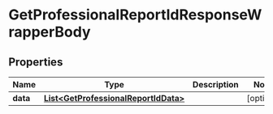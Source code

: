 

# GetProfessionalReportIdResponseWrapperBody


## Properties

Name | Type | Description | Notes
------------ | ------------- | ------------- | -------------
**data** | [**List&lt;GetProfessionalReportIdData&gt;**](GetProfessionalReportIdData.md) |  |  [optional]



